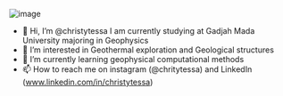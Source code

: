 ![image](https://user-images.githubusercontent.com/111741877/188675618-0bfb45b7-cf0b-44ca-a319-efdd6445681e.png)

- 👋 Hi, I’m @christytessa I am currently studying at Gadjah Mada University majoring in Geophysics
- 👀 I’m interested in Geothermal exploration and Geological structures
- 🌱 I’m currently learning geophysical computational methods
- 📫 How to reach me on instagram (@chritytessa) and LinkedIn (www.linkedin.com/in/christytessa)



<!---
christytessa/christytessa is a ✨ special ✨ repository because its `README.md` (this file) appears on your GitHub profile.
You can click the Preview link to take a look at your changes.
--->
